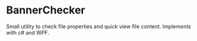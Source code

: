 # BannerChecker
Small utility to check file properties and quick view file content.
Implements with c# and WPF.
